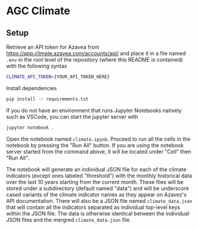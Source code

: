 # AGC Climate

## Setup

Retrieve an API token for Azavea from https://app.climate.azavea.com/accounts/api/ and place it in a file named `.env` in the root level of the repository (where this README is contained) with the following syntax

```bash
CLIMATE_API_TOKEN={YOUR_API_TOKEN_HERE}
```

Install dependencies

```bash
pip install -r requirements.txt
```

If you do not have an environment that runs Jupyter Notebooks natively such as VSCode, you can start the jupyter server with

```bash
jupyter notebook .
```

Open the notebook named `climate.ipynb`. Proceed to run all the cells in the notebook by pressing the "Run All" button. If you are using the notebook server started from the command above, it will be located under "Cell" then "Run All".

The notebook will generate an individual JSON file for each of the climate indicators (except ones labeled "threshold") with the monthly historical data over the last 10 years starting from the current month. These files will be stored under a subdirectory (default named "data") and will be underscore cased variants of the climate indicator names as they appear on Azavez's API documentation. There will also be a JSON file named `climate_data.json` that will contain all the indicators separated as individual top-level keys within the JSON file. The data is otherwise identical between the individual JSON files and the mergred `climate_data.json` file.
